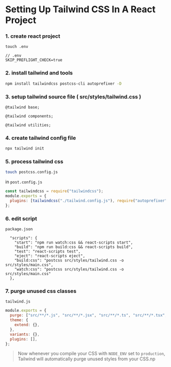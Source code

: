 # Setting Up Tailwind CSS In A React Project

### 1. create react project

```
touch .env

// .env
SKIP_PREFLIGHT_CHECK=true
```



### 2. install tailwind and tools

```bash
npm install tailwindcss postcss-cli autoprefixer -D
```

### 3. setup tailwind source file ( src/styles/tailwind.css )

```
@tailwind base;

@tailwind components;

@tailwind utilities;
```

### 4. create tailwind config file

```bash
npx tailwind init
```

### 5. process tailwind css

```bash
touch postcss.config.js
```

in `post.config.js`

```js
const tailwindcss = require("tailwindcss");
module.exports = {
  plugins: [tailwindcss("./tailwind.config.js"), require("autoprefixer")],
};
```

### 6. edit script

`package.json`

```
  "scripts": {
    "start": "npm run watch:css && react-scripts start",
    "build": "npm run build:css && react-scripts build",
    "test": "react-scripts test",
    "eject": "react-scripts eject",
    "build:css": "postcss src/styles/tailwind.css -o src/styles/main.css",
    "watch:css": "postcss src/styles/tailwind.css -o src/styles/main.css"
  },
```

### 7. purge unused css classes

`tailwind.js`

```js
module.exports = {
  purge: ["src/**/*.js", "src/**/*.jsx", "src/**/*.ts", "src/**/*.tsx", "public/**/*.html"],
  theme: {
    extend: {},
  },
  variants: {},
  plugins: [],
};
```

> Now whenever you compile your CSS with `NODE_ENV` set to `production`, Tailwind will automatically purge unused styles from your CSS.np

